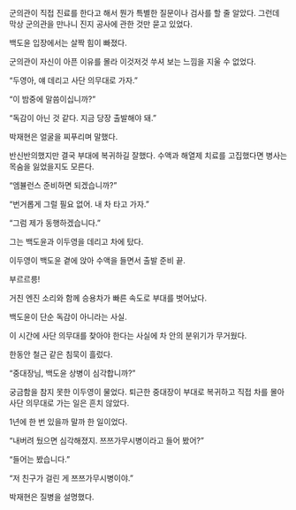 군의관이 직접 진료를 한다고 해서 뭔가 특별한 질문이나 검사를 할 줄 알았다. 그런데 막상 군의관을 만나니 진지 공사에 관한 것만 묻고 있었다.

백도윤 입장에서는 살짝 힘이 빠졌다.

군의관이 자신이 아픈 이유를 몰라 이것저것 쑤셔 보는 느낌을 지울 수 없었다.

“두영아, 얘 데리고 사단 의무대로 가자.”

“이 밤중에 말씀이십니까?”

“독감이 아닌 것 같다. 지금 당장 출발해야 돼.”

박재현은 얼굴을 찌푸리며 말했다.

반신반의했지만 결국 부대에 복귀하길 잘했다. 수액과 해열제 치료를 고집했다면 병사는 목숨을 잃었을지도 모른다.

“엠뷸런스 준비하면 되겠습니까?”

“번거롭게 그럴 필요 없어. 내 차 타고 가자.”

“그럼 제가 동행하겠습니다.”

그는 백도윤과 이두영을 데리고 차에 탔다.

이두영이 백도윤 곁에 앉아 수액을 들면서 출발 준비 끝.

부르르릉!

거친 엔진 소리와 함께 승용차가 빠른 속도로 부대를 벗어났다.

백도윤이 단순 독감이 아니라는 사실.

이 시간에 사단 의무대를 찾아야 한다는 사실에 차 안의 분위기가 무거웠다.

한동안 철근 같은 침묵이 흘렀다.

“중대장님, 백도윤 상병이 심각합니까?”

궁금함을 참지 못한 이두영이 물었다. 퇴근한 중대장이 부대로 복귀하고 직접 차를 몰아 사단 의무대로 가는 일은 흔치 않았다.

1년에 한 번 있을까 말까 한 일이었다.

“내버려 뒀으면 심각해졌지. 쯔쯔가무시병이라고 들어 봤어?”

“들어는 봤습니다.”

“저 친구가 걸린 게 쯔쯔가무시병이야.”

박재현은 질병을 설명했다.